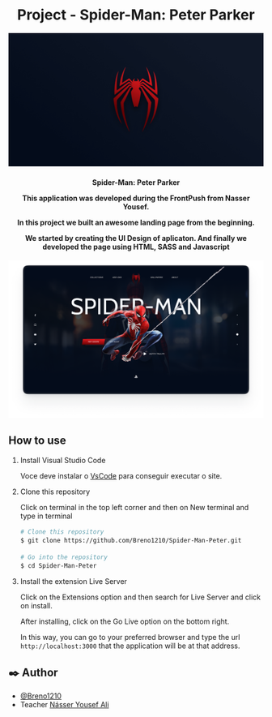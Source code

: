 <h1 align="center">
    Project - Spider-Man: Peter Parker
</h1>

<p align="center">
    <img src="svg/metatag-spider.png" alt="Metatag Spider-man, está imagem é a logo do spider-man" border="0">
</p>


<h4 align="center">
  <p>Spider-Man: Peter Parker</p>
  
  <p>This application was developed during the FrontPush from Nasser Yousef.</p>

  <p>
  In this project we built an awesome landing page from the beginning. 

  We started by creating the UI Design of aplicaton. And finally we developed the page using HTML, SASS and Javascript
  </p>
</h4>

<div>
    <img src="svg/desktop-spider 1080p.png" alt="">
</div>

## How to use

1. Install Visual Studio Code 

   Voce deve instalar o [VsCode](https://code.visualstudio.com/) para conseguir executar o site.

1. Clone this repository

   Click on terminal in the top left corner and then on New terminal and type in terminal

   ```bash
   # Clone this repository
   $ git clone https://github.com/Breno1210/Spider-Man-Peter.git

   # Go into the repository
   $ cd Spider-Man-Peter
   ```

2. Install the extension Live Server

    Click on the Extensions option and then search for Live Server and click on install.

    After installing, click on the Go Live option on the bottom right.

    In this way, you can go to your preferred browser and type the url `http://localhost:3000` that the application will be at that address.

## ✒️ Author

- [@Breno1210](https://github.com/Breno1210)
- Teacher [Násser Yousef Ali](https://github.com/nyousefali)